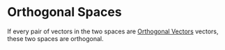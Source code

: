 # Orthogonal Spaces

If every pair of vectors in the two spaces are [Orthogonal Vectors](Orthogonal%20Vectors.md) vectors, these two spaces are orthogonal.